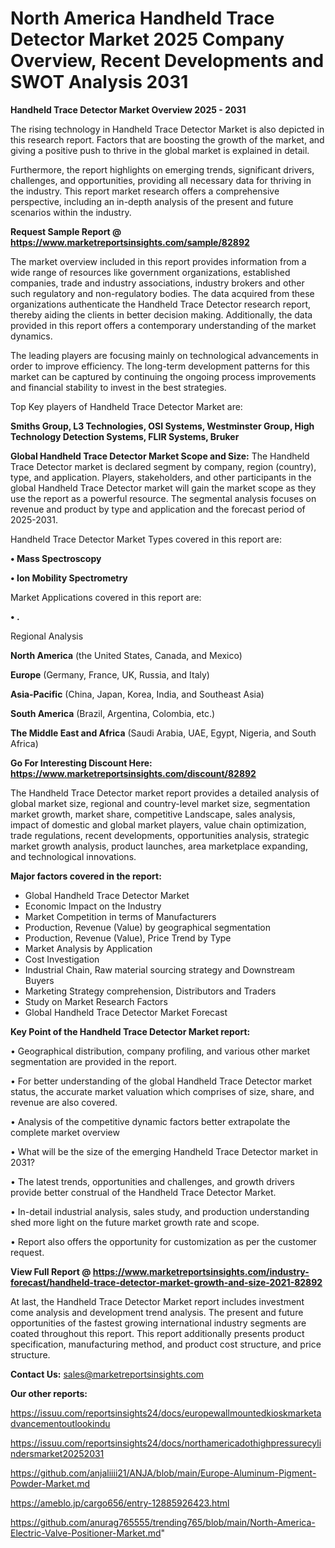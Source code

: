 # North America Handheld Trace Detector Market 2025 Company Overview, Recent Developments and SWOT Analysis 2031

<Strong> Handheld Trace Detector Market Overview 2025 - 2031</strong>

The rising technology in Handheld Trace Detector Market is also depicted in this research report. Factors that are boosting the growth of the market, and giving a positive push to thrive in the global market is explained in detail.

Furthermore, the report highlights on emerging trends, significant drivers, challenges, and opportunities, providing all necessary data for thriving in the industry. This report market research offers a comprehensive perspective, including an in-depth analysis of the present and future scenarios within the industry.

<strong>Request Sample Report @ <a href=https://www.marketreportsinsights.com/sample/82892>https://www.marketreportsinsights.com/sample/82892</a></strong>

The market overview included in this report provides information from a wide range of resources like government organizations, established companies, trade and industry associations, industry brokers and other such regulatory and non-regulatory bodies. The data acquired from these organizations authenticate the Handheld Trace Detector research report, thereby aiding the clients in better decision making. Additionally, the data provided in this report offers a contemporary understanding of the market dynamics.

The leading players are focusing mainly on technological advancements in order to improve efficiency. The long-term development patterns for this market can be captured by continuing the ongoing process improvements and financial stability to invest in the best strategies.

Top Key players of Handheld Trace Detector Market are:

<strong>Smiths Group, L3 Technologies, OSI Systems, Westminster Group, High Technology Detection Systems, FLIR Systems, Bruker</strong>

<strong><b>Global Handheld Trace Detector Market Scope and Size:</b></strong>
The Handheld Trace Detector market is declared segment by company, region (country), type, and application. Players, stakeholders, and other participants in the global Handheld Trace Detector market will gain the market scope as they use the report as a powerful resource. The segmental analysis focuses on revenue and product by type and application and the forecast period of 2025-2031.

Handheld Trace Detector Market Types covered in this report are:

<strong>• Mass Spectroscopy

• Ion Mobility Spectrometry</strong>

Market Applications covered in this report are:

<strong>• .</strong> 

Regional Analysis

<strong>North America</strong> (the United States, Canada, and Mexico)

<strong>Europe</strong> (Germany, France, UK, Russia, and Italy)

<strong>Asia-Pacific</strong> (China, Japan, Korea, India, and Southeast Asia)

<strong>South America</strong> (Brazil, Argentina, Colombia, etc.)

<strong>The Middle East and Africa</strong> (Saudi Arabia, UAE, Egypt, Nigeria, and South Africa)

<strong>Go For Interesting Discount Here: <a href=https://www.marketreportsinsights.com/discount/82892>https://www.marketreportsinsights.com/discount/82892</a></strong>

The Handheld Trace Detector market report provides a detailed analysis of global market size, regional and country-level market size, segmentation market growth, market share, competitive Landscape, sales analysis, impact of domestic and global market players, value chain optimization, trade regulations, recent developments, opportunities analysis, strategic market growth analysis, product launches, area marketplace expanding, and technological innovations.

<strong><b>Major factors covered in the report:</b></strong>
<ul>
  <li>Global Handheld Trace Detector Market </li>
  <li>Economic Impact on the Industry</li>
  <li>Market Competition in terms of Manufacturers</li>
  <li>Production, Revenue (Value) by geographical segmentation</li>
  <li>Production, Revenue (Value), Price Trend by Type</li>
  <li>Market Analysis by Application</li>
  <li>Cost Investigation</li>
  <li>Industrial Chain, Raw material sourcing strategy and Downstream Buyers</li>
  <li>Marketing Strategy comprehension, Distributors and Traders</li>
  <li>Study on Market Research Factors</li>
  <li>Global Handheld Trace Detector Market Forecast</li>
</ul>

<strong><b>Key Point of the Handheld Trace Detector Market report:</b></strong>

• Geographical distribution, company profiling, and various other market segmentation are provided in the report.

• For better understanding of the global Handheld Trace Detector market status, the accurate market valuation which comprises of size, share, and revenue are also covered.

• Analysis of the competitive dynamic factors better extrapolate the complete market overview

• What will be the size of the emerging Handheld Trace Detector market in 2031?

• The latest trends, opportunities and challenges, and growth drivers provide better construal of the Handheld Trace Detector Market.

• In-detail industrial analysis, sales study, and production understanding shed more light on the future market growth rate and scope.

• Report also offers the opportunity for customization as per the customer request.

<strong><b>View Full Report @ <a href=https://www.marketreportsinsights.com/industry-forecast/handheld-trace-detector-market-growth-and-size-2021-82892>https://www.marketreportsinsights.com/industry-forecast/handheld-trace-detector-market-growth-and-size-2021-82892</a></b></strong>


At last, the Handheld Trace Detector Market report includes investment come analysis and development trend analysis. The present and future opportunities of the fastest growing international industry segments are coated throughout this report. This report additionally presents product specification, manufacturing method, and product cost structure, and price structure.

<strong>Contact Us:</strong>
sales@marketreportsinsights.com

<strong>Our other reports:</strong>

<a href=https://issuu.com/reportsinsights24/docs/europewallmountedkioskmarketadvancementoutlookindu>https://issuu.com/reportsinsights24/docs/europewallmountedkioskmarketadvancementoutlookindu</a>

<a href=https://issuu.com/reportsinsights24/docs/northamericadothighpressurecylindersmarket20252031>https://issuu.com/reportsinsights24/docs/northamericadothighpressurecylindersmarket20252031</a>

<a href=https://github.com/anjaliiii21/ANJA/blob/main/Europe-Aluminum-Pigment-Powder-Market.md>https://github.com/anjaliiii21/ANJA/blob/main/Europe-Aluminum-Pigment-Powder-Market.md</a>

<a href=https://ameblo.jp/cargo656/entry-12885926423.html>https://ameblo.jp/cargo656/entry-12885926423.html</a>

<a href=https://github.com/anurag765555/trending765/blob/main/North-America-Electric-Valve-Positioner-Market.md>https://github.com/anurag765555/trending765/blob/main/North-America-Electric-Valve-Positioner-Market.md</a>"
